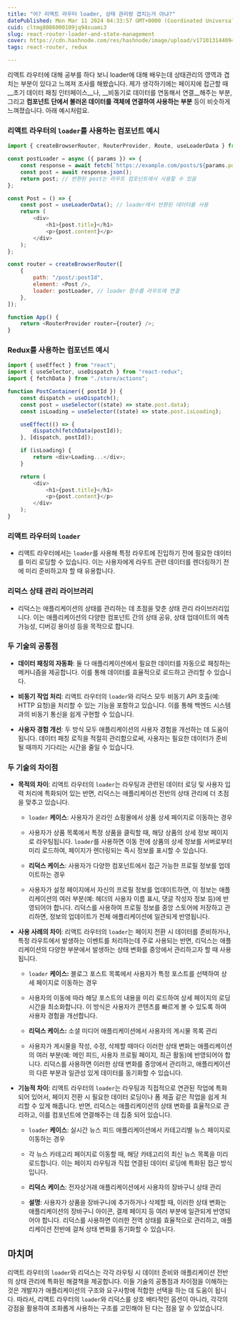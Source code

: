 ```yaml
---
title: "어? 리액트 라우터 loader, 상태 관리랑 겹치는거 아냐?"
datePublished: Mon Mar 11 2024 04:33:57 GMT+0000 (Coordinated Universal Time)
cuid: cltmg8086000109jq94suami3
slug: react-router-loader-and-state-management
cover: https://cdn.hashnode.com/res/hashnode/image/upload/v1710131440945/753bd9a6-d2f0-4b90-89b9-62bb811afcc1.png
tags: react-router, redux

---
```


리액트 라우터에 대해 공부를 하다 보니 loader에 대해 배우는데 상태관리의 영역과 겹치는 부분이 있다고 느껴져 조사를 해봤습니다. 제가 생각하기에는 페이지에 접근할 때 __초기 데이터 패칭 인터페이스__나, __비동기로 데이터를 연동해서 연결__해주는 부분, 그리고 __컴포넌트 단에서 불러온 데이터를 객체에 연결하여 사용하는 부분__ 등이 비슷하게 느껴졌습니다. 아래 예시처럼요.

### 리액트 라우터의 `loader`를 사용하는 컴포넌트 예시

```javascript
import { createBrowserRouter, RouterProvider, Route, useLoaderData } from "react-router-dom";

const postLoader = async ({ params }) => {
    const response = await fetch(`https://example.com/posts/${params.postId}`);
    const post = await response.json();
    return post; // 반환된 post는 라우트 컴포넌트에서 사용할 수 있음
};

const Post = () => {
    const post = useLoaderData(); // loader에서 반환된 데이터를 사용
    return (
        <div>
            <h1>{post.title}</h1>
            <p>{post.content}</p>
        </div>
    );
};

const router = createBrowserRouter([
    {
        path: "/post/:postId",
        element: <Post />,
        loader: postLoader, // loader 함수를 라우트에 연결
    },
]);

function App() {
    return <RouterProvider router={router} />;
}
```

### Redux를 사용하는 컴포넌트 예시

```javascript
import { useEffect } from "react";
import { useSelector, useDispatch } from "react-redux";
import { fetchData } from "./store/actions";

function PostContainer({ postId }) {
    const dispatch = useDispatch();
    const post = useSelector((state) => state.post.data);
    const isLoading = useSelector((state) => state.post.isLoading);

    useEffect(() => {
        dispatch(fetchData(postId));
    }, [dispatch, postId]);

    if (isLoading) {
        return <div>Loading...</div>;
    }

    return (
        <div>
            <h1>{post.title}</h1>
            <p>{post.content}</p>
        </div>
    );
}
```

### 리액트 라우터의 `loader`

* 리액트 라우터에서는 `loader`를 사용해 특정 라우트에 진입하기 전에 필요한 데이터를 미리 로딩할 수 있습니다. 이는 사용자에게 라우트 관련 데이터를 렌더링하기 전에 미리 준비하고자 할 때 유용합니다.
    

### 리덕스 상태 관리 라이브러리

* 리덕스는 애플리케이션의 상태를 관리하는 데 초점을 맞춘 상태 관리 라이브러리입니다. 이는 애플리케이션의 다양한 컴포넌트 간의 상태 공유, 상태 업데이트의 예측 가능성, 디버깅 용이성 등을 목적으로 합니다.
    

### **두 기술의 공통점**

* **데이터 패칭의 자동화**: 둘 다 애플리케이션에서 필요한 데이터를 자동으로 패칭하는 메커니즘을 제공합니다. 이를 통해 데이터를 효율적으로 로드하고 관리할 수 있습니다.
    
* **비동기 작업 처리**: 리액트 라우터의 `loader`와 리덕스 모두 비동기 API 호출(예: HTTP 요청)을 처리할 수 있는 기능을 포함하고 있습니다. 이를 통해 백엔드 시스템과의 비동기 통신을 쉽게 구현할 수 있습니다.
    
* **사용자 경험 개선**: 두 방식 모두 애플리케이션의 사용자 경험을 개선하는 데 도움이 됩니다. 데이터 패칭 로직을 적절히 관리함으로써, 사용자는 필요한 데이터가 준비될 때까지 기다리는 시간을 줄일 수 있습니다.
    

### 두 기술의 차이점

* **목적의 차이**: 리액트 라우터의 `loader`는 라우팅과 관련된 데이터 로딩 및 사용자 입력 처리에 특화되어 있는 반면, 리덕스는 애플리케이션 전반의 상태 관리에 더 초점을 맞추고 있습니다.
    
    * `loader` **케이스**: 사용자가 온라인 쇼핑몰에서 상품 상세 페이지로 이동하는 경우
        
    * 사용자가 상품 목록에서 특정 상품을 클릭할 때, 해당 상품의 상세 정보 페이지로 라우팅됩니다. `loader`를 사용하면 이동 전에 상품의 상세 정보를 서버로부터 미리 로드하여, 페이지가 렌더링되는 즉시 정보를 표시할 수 있습니다.
        
    * **리덕스 케이스**: 사용자가 다양한 컴포넌트에서 접근 가능한 프로필 정보를 업데이트하는 경우
        
    * 사용자가 설정 페이지에서 자신의 프로필 정보를 업데이트하면, 이 정보는 애플리케이션의 여러 부분(예: 헤더의 사용자 이름 표시, 댓글 작성자 정보 등)에 반영되어야 합니다. 리덕스를 사용하여 프로필 정보를 중앙 스토어에 저장하고 관리하면, 정보의 업데이트가 전체 애플리케이션에 일관되게 반영됩니다.
        
* **사용 사례의 차이**: 리액트 라우터의 `loader`는 페이지 전환 시 데이터를 준비하거나, 특정 라우트에서 발생하는 이벤트를 처리하는데 주로 사용되는 반면, 리덕스는 애플리케이션의 다양한 부분에서 발생하는 상태 변화를 중앙에서 관리하고자 할 때 사용됩니다.
    
    * `loader` **케이스:** 블로그 포스트 목록에서 사용자가 특정 포스트를 선택하여 상세 페이지로 이동하는 경우
        
    * 사용자의 이동에 따라 해당 포스트의 내용을 미리 로드하여 상세 페이지의 로딩 시간을 최소화합니다. 이 방식은 사용자가 콘텐츠를 빠르게 볼 수 있도록 하여 사용자 경험을 개선합니다.
        
    * **리덕스 케이스:** 소셜 미디어 애플리케이션에서 사용자의 게시물 목록 관리
        
    * 사용자가 게시물을 작성, 수정, 삭제할 때마다 이러한 상태 변화는 애플리케이션의 여러 부분(예: 메인 피드, 사용자 프로필 페이지, 최근 활동)에 반영되어야 합니다. 리덕스를 사용하면 이러한 상태 변화를 중앙에서 관리하고, 애플리케이션의 다른 부분과 일관성 있게 데이터를 동기화할 수 있습니다.
        
* **기능적 차이**: 리액트 라우터의 `loader`는 라우팅과 직접적으로 연관된 작업에 특화되어 있어서, 페이지 전환 시 필요한 데이터 로딩이나 폼 제출 같은 작업을 쉽게 처리할 수 있게 해줍니다. 반면, 리덕스는 애플리케이션의 상태 변화를 효율적으로 관리하고, 이를 컴포넌트에 연결해주는 데 집중 되어 있습니다.
    
    * `loader` **케이스**: 실시간 뉴스 피드 애플리케이션에서 카테고리별 뉴스 페이지로 이동하는 경우
        
    * 각 뉴스 카테고리 페이지로 이동할 때, 해당 카테고리의 최신 뉴스 목록을 미리 로드합니다. 이는 페이지 라우팅과 직접 연결된 데이터 로딩에 특화된 접근 방식입니다.
        
    * **리덕스** **케이스**: 전자상거래 애플리케이션에서 사용자의 장바구니 상태 관리
        
    * **설명**: 사용자가 상품을 장바구니에 추가하거나 삭제할 때, 이러한 상태 변화는 애플리케이션의 장바구니 아이콘, 결제 페이지 등 여러 부분에 일관되게 반영되어야 합니다. 리덕스를 사용하면 이러한 전역 상태를 효율적으로 관리하고, 애플리케이션 전반에 걸쳐 상태 변화를 동기화할 수 있습니다.
        

## 마치며

리액트 라우터의 `loader`와 리덕스는 각각 라우팅 시 데이터 준비와 애플리케이션 전반의 상태 관리에 특화된 해결책을 제공합니다. 이들 기술의 공통점과 차이점을 이해하는 것은 개발자가 애플리케이션의 구조와 요구사항에 적합한 선택을 하는 데 도움이 됩니다. 따라서, 리액트 라우터의 `loader`와 리덕스를 상호 배타적인 옵션이 아니라, 각각의 강점을 활용하여 조화롭게 사용하는 구조를 고민해야 된 다는 점을 알 수 있었습니다.